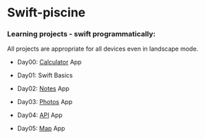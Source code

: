 # Swift-piscine
### Learning projects - swift programmatically:
All projects are appropriate for all devices even in landscape mode.

- Day00: [Calculator](https://github.com/LidiaGr/Swift-piscine/tree/main/day00) App   

- Day01: Swift Basics

- Day02: [Notes](https://github.com/LidiaGr/Swift_piscine/blob/main/day02) App

- Day03: [Photos](https://github.com/LidiaGr/Swift_piscine/tree/main/day03) App

- Day04: [API](https://github.com/LidiaGr/Swift_piscine/tree/main/day04) App

- Day05: [Map](https://github.com/LidiaGr/Swift_piscine/tree/main/day05) App

